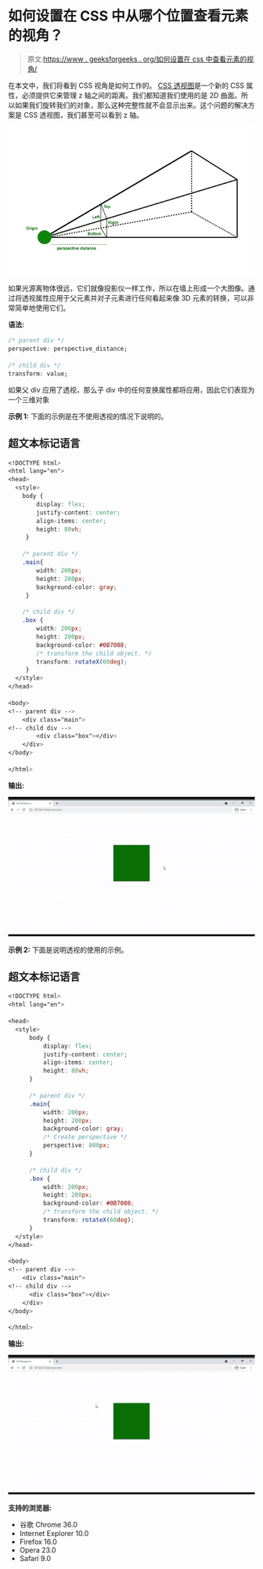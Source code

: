 # 如何设置在 CSS 中从哪个位置查看元素的视角？

> 原文:[https://www . geeksforgeeks . org/如何设置在 css 中查看元素的视角/](https://www.geeksforgeeks.org/how-to-set-the-perspective-from-where-an-element-is-viewed-in-css/)

在本文中，我们将看到 CSS 视角是如何工作的。 [CSS 透视图](https://www.geeksforgeeks.org/css-perspective-property/)是一个新的 CSS 属性，必须提供它来管理 z 轴之间的距离。我们都知道我们使用的是 2D 曲面。所以如果我们旋转我们的对象，那么这种完整性就不会显示出来。这个问题的解决方案是 CSS 透视图，我们甚至可以看到 z 轴。

![](img/564f56c4c3d34c8f55d9cb86ad0524f6.png)

如果光源离物体很远，它们就像投影仪一样工作，所以在墙上形成一个大图像。通过将透视属性应用于父元素并对子元素进行任何看起来像 3D 元素的转换，可以非常简单地使用它们。

**语法:**

```css
/* parent div */
perspective: perspective_distance;

/* child div */
transform: value;
```

如果父 div 应用了透视，那么子 div 中的任何变换属性都将应用，因此它们表现为一个三维对象

**示例 1:** 下面的示例是在不使用透视的情况下说明的。

## 超文本标记语言

```css
<!DOCTYPE html>
<html lang="en">
<head>
  <style>
    body {
        display: flex;
        justify-content: center;
        align-items: center;
        height: 80vh;
     }

    /* parent div */
    .main{
        width: 200px;
        height: 200px;
        background-color: gray;
     }

    /* child div */
    .box {
        width: 200px;
        height: 200px;
        background-color: #0B7008;
        /* transform the child object. */
        transform: rotateX(60deg);
     }
  </style>
</head>

<body>
<!-- parent div -->
    <div class="main">
<!-- child div -->
        <div class="box"></div>
    </div>
</body>

</html>
```

**输出:**

![](img/d57e6bd80019767c2089d57978610bba.png)

**示例 2:** 下面是说明透视的使用的示例。

## 超文本标记语言

```css
<!DOCTYPE html>
<html lang="en">

<head>
  <style>
      body {
          display: flex;
          justify-content: center;
          align-items: center;
          height: 80vh;
      }

      /* parent div */
      .main{
          width: 200px;
          height: 200px;
          background-color: gray;
          /* Create perspective */
          perspective: 800px;
      }

      /* child div */
      .box {
          width: 200px;
          height: 200px;
          background-color: #0B7008;
          /* transform the child object. */
          transform: rotateX(60deg);
      }
  </style>
</head>

<body>
<!-- parent div -->
    <div class="main">
<!-- child div -->
      <div class="box"></div>
    </div>
</body>

</html>
```

**输出:**

![](img/cc94544b46c853af96a8dc9281c0cd77.png)

**支持的浏览器:**

*   谷歌 Chrome 36.0
*   Internet Explorer 10.0
*   Firefox 16.0
*   Opera 23.0
*   Safari 9.0